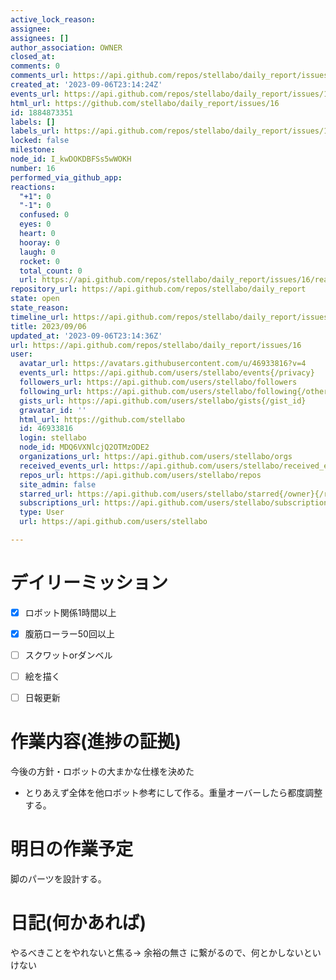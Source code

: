 ```yaml
---
active_lock_reason: 
assignee: 
assignees: []
author_association: OWNER
closed_at: 
comments: 0
comments_url: https://api.github.com/repos/stellabo/daily_report/issues/16/comments
created_at: '2023-09-06T23:14:24Z'
events_url: https://api.github.com/repos/stellabo/daily_report/issues/16/events
html_url: https://github.com/stellabo/daily_report/issues/16
id: 1884873351
labels: []
labels_url: https://api.github.com/repos/stellabo/daily_report/issues/16/labels{/name}
locked: false
milestone: 
node_id: I_kwDOKDBFSs5wWOKH
number: 16
performed_via_github_app: 
reactions:
  "+1": 0
  "-1": 0
  confused: 0
  eyes: 0
  heart: 0
  hooray: 0
  laugh: 0
  rocket: 0
  total_count: 0
  url: https://api.github.com/repos/stellabo/daily_report/issues/16/reactions
repository_url: https://api.github.com/repos/stellabo/daily_report
state: open
state_reason: 
timeline_url: https://api.github.com/repos/stellabo/daily_report/issues/16/timeline
title: 2023/09/06
updated_at: '2023-09-06T23:14:36Z'
url: https://api.github.com/repos/stellabo/daily_report/issues/16
user:
  avatar_url: https://avatars.githubusercontent.com/u/46933816?v=4
  events_url: https://api.github.com/users/stellabo/events{/privacy}
  followers_url: https://api.github.com/users/stellabo/followers
  following_url: https://api.github.com/users/stellabo/following{/other_user}
  gists_url: https://api.github.com/users/stellabo/gists{/gist_id}
  gravatar_id: ''
  html_url: https://github.com/stellabo
  id: 46933816
  login: stellabo
  node_id: MDQ6VXNlcjQ2OTMzODE2
  organizations_url: https://api.github.com/users/stellabo/orgs
  received_events_url: https://api.github.com/users/stellabo/received_events
  repos_url: https://api.github.com/users/stellabo/repos
  site_admin: false
  starred_url: https://api.github.com/users/stellabo/starred{/owner}{/repo}
  subscriptions_url: https://api.github.com/users/stellabo/subscriptions
  type: User
  url: https://api.github.com/users/stellabo

---
```

# デイリーミッション
- [x] ロボット関係1時間以上 
- [x] 腹筋ローラー50回以上 
- [ ] スクワットorダンベル
- [ ] 絵を描く
- [ ] 日報更新


# 作業内容(進捗の証拠)
今後の方針・ロボットの大まかな仕様を決めた
- とりあえず全体を他ロボット参考にして作る。重量オーバーしたら都度調整する。

# 明日の作業予定
脚のパーツを設計する。

# 日記(何かあれば)
やるべきことをやれないと焦る→
余裕の無さ
に繋がるので、何とかしないといけない